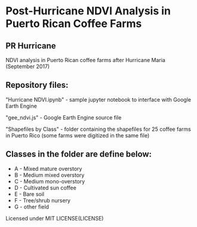 # Post-Hurricane NDVI Analysis in Puerto Rican Coffee Farms
## PR Hurricane

NDVI analysis in Puerto Rican coffee farms after Hurricane Maria (September 2017)

## Repository files:

"Hurricane NDVI.ipynb" - sample jupyter notebook to interface with Google Earth Engine

"gee_ndvi.js" - Google Earth Engine source file

"Shapefiles by Class" - folder containing the shapefiles for 25 coffee farms in Puerto Rico 
(some farms were digitized in the same file)

## Classes in the folder are define below:

* A - Mixed mature overstory 
* B - Medium mixed overstory
* C - Medium mono-overstory
* D - Cultivated sun coffee
* E - Bare soil
* F - Tree/shrub nursery
* G - other field

Licensed under MIT LICENSE(LICENSE)
